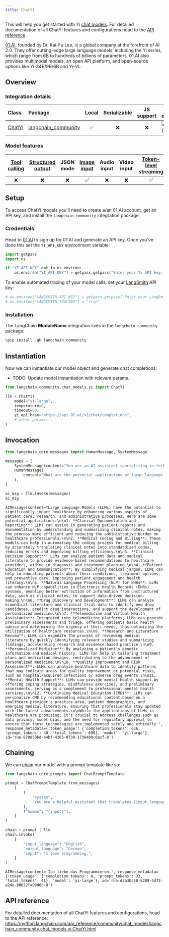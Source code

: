 ```yaml
---
title: ChatYI
---
```


This will help you get started with Yi [chat models](/oss/concepts/chat_models). For detailed documentation of all ChatYi features and configurations head to the [API reference](https://python.langchain.com/api_reference/lanchain_community/chat_models/lanchain_community.chat_models.yi.ChatYi.html).

[01.AI](https://www.lingyiwanwu.com/en), founded by Dr. Kai-Fu Lee, is a global company at the forefront of AI 2.0. They offer cutting-edge large language models, including the Yi series, which range from 6B to hundreds of billions of parameters. 01.AI also provides multimodal models, an open API platform, and open-source options like Yi-34B/9B/6B and Yi-VL.

## Overview

### Integration details

| Class | Package | Local | Serializable | JS support | Package downloads | Package latest |
| :--- | :--- | :---: | :---: |  :---: | :---: | :---: |
| [ChatYi](https://python.langchain.com/api_reference/lanchain_community/chat_models/lanchain_community.chat_models.yi.ChatYi.html) | [langchain_community](https://python.langchain.com/api_reference/community/index.html) | ✅ | ❌ | ❌ | ![PyPI - Downloads](https://img.shields.io/pypi/dm/langchain_community?style=flat-square&label=%20) | ![PyPI - Version](https://img.shields.io/pypi/v/langchain_community?style=flat-square&label=%20) |

### Model features

| [Tool calling](/oss/how-to/tool_calling) | [Structured output](/oss/how-to/structured_output/) | JSON mode | [Image input](/oss/how-to/multimodal_inputs/) | Audio input | Video input | [Token-level streaming](/oss/how-to/chat_streaming/) | Native async | [Token usage](/oss/how-to/chat_token_usage_tracking/) | [Logprobs](/oss/how-to/logprobs/) |
| :---: | :---: | :---: | :---: |  :---: | :---: | :---: | :---: | :---: | :---: |
| ❌ | ❌ | ❌ | ✅ | ❌ | ❌ | ✅ | ❌ | ✅ | ❌ |

## Setup

To access ChatYi models you'll need to create a/an 01.AI account, get an API key, and install the `langchain_community` integration package.

### Credentials

Head to [01.AI](https://platform.01.ai) to sign up for 01.AI and generate an API key. Once you've done this set the `YI_API_KEY` environment variable:

```python
import getpass
import os

if "YI_API_KEY" not in os.environ:
    os.environ["YI_API_KEY"] = getpass.getpass("Enter your Yi API key: ")
```

To enable automated tracing of your model calls, set your [LangSmith](https://docs.smith.langchain.com/) API key:

```python
# os.environ["LANGSMITH_API_KEY"] = getpass.getpass("Enter your LangSmith API key: ")
# os.environ["LANGSMITH_TRACING"] = "true"
```

### Installation

The LangChain __ModuleName__ integration lives in the `langchain_community` package:

```python
%pip install -qU langchain_community
```

## Instantiation

Now we can instantiate our model object and generate chat completions:

- TODO: Update model instantiation with relevant params.

```python
from langchain_community.chat_models.yi import ChatYi

llm = ChatYi(
    model="yi-large",
    temperature=0,
    timeout=60,
    yi_api_base="https://api.01.ai/v1/chat/completions",
    # other params...
)
```

## Invocation

```python
from langchain_core.messages import HumanMessage, SystemMessage

messages = [
    SystemMessage(content="You are an AI assistant specializing in technology trends."),
    HumanMessage(
        content="What are the potential applications of large language models in healthcare?"
    ),
]

ai_msg = llm.invoke(messages)
ai_msg
```

```output
AIMessage(content="Large Language Models (LLMs) have the potential to significantly impact healthcare by enhancing various aspects of patient care, research, and administrative processes. Here are some potential applications:\n\n1. **Clinical Documentation and Reporting**: LLMs can assist in generating patient reports and documentation by understanding and summarizing clinical notes, making the process more efficient and reducing the administrative burden on healthcare professionals.\n\n2. **Medical Coding and Billing**: These models can help in automating the coding process for medical billing by accurately translating clinical notes into standardized codes, reducing errors and improving billing efficiency.\n\n3. **Clinical Decision Support**: LLMs can analyze patient data and medical literature to provide evidence-based recommendations to healthcare providers, aiding in diagnosis and treatment planning.\n\n4. **Patient Education and Communication**: By simplifying medical jargon, LLMs can help in educating patients about their conditions, treatment options, and preventive care, improving patient engagement and health literacy.\n\n5. **Natural Language Processing (NLP) for EHRs**: LLMs can enhance NLP capabilities in Electronic Health Records (EHRs) systems, enabling better extraction of information from unstructured data, such as clinical notes, to support data-driven decision-making.\n\n6. **Drug Discovery and Development**: LLMs can analyze biomedical literature and clinical trial data to identify new drug candidates, predict drug interactions, and support the development of personalized medicine.\n\n7. **Telemedicine and Virtual Health Assistants**: Integrated into telemedicine platforms, LLMs can provide preliminary assessments and triage, offering patients basic health advice and determining the urgency of their needs, thus optimizing the utilization of healthcare resources.\n\n8. **Research and Literature Review**: LLMs can expedite the process of reviewing medical literature by quickly identifying relevant studies and summarizing findings, accelerating research and evidence-based practice.\n\n9. **Personalized Medicine**: By analyzing a patient's genetic information and medical history, LLMs can help in tailoring treatment plans and medication dosages, contributing to the advancement of personalized medicine.\n\n10. **Quality Improvement and Risk Assessment**: LLMs can analyze healthcare data to identify patterns that may indicate areas for quality improvement or potential risks, such as hospital-acquired infections or adverse drug events.\n\n11. **Mental Health Support**: LLMs can provide mental health support by offering coping strategies, mindfulness exercises, and preliminary assessments, serving as a complement to professional mental health services.\n\n12. **Continuing Medical Education (CME)**: LLMs can personalize CME by recommending educational content based on a healthcare provider's practice area, patient demographics, and emerging medical literature, ensuring that professionals stay updated with the latest advancements.\n\nWhile the applications of LLMs in healthcare are promising, it's crucial to address challenges such as data privacy, model bias, and the need for regulatory approval to ensure that these technologies are implemented safely and ethically.", response_metadata={'token_usage': {'completion_tokens': 656, 'prompt_tokens': 40, 'total_tokens': 696}, 'model': 'yi-large'}, id='run-870850bd-e4bf-4265-8730-1736409c0acf-0')
```

## Chaining

We can [chain](/oss/how-to/sequence/) our model with a prompt template like so:

```python
from langchain_core.prompts import ChatPromptTemplate

prompt = ChatPromptTemplate.from_messages(
    [
        (
            "system",
            "You are a helpful assistant that translates {input_language} to {output_language}.",
        ),
        ("human", "{input}"),
    ]
)

chain = prompt | llm
chain.invoke(
    {
        "input_language": "English",
        "output_language": "German",
        "input": "I love programming.",
    }
)
```

```output
AIMessage(content='Ich liebe das Programmieren.', response_metadata={'token_usage': {'completion_tokens': 8, 'prompt_tokens': 33, 'total_tokens': 41}, 'model': 'yi-large'}, id='run-daa3bc58-8289-4d72-a24e-80622fa90d6d-0')
```

## API reference

For detailed documentation of all ChatYi features and configurations, head to the API reference: <https://python.langchain.com/api_reference/community/chat_models/langchain_community.chat_models.yi.ChatYi.html>
